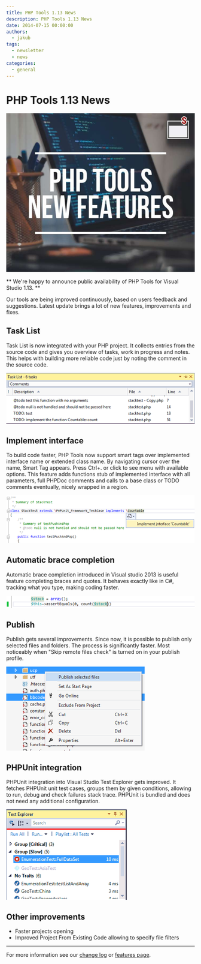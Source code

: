 ```yaml
---
title: PHP Tools 1.13 News
description: PHP Tools 1.13 News
date: 2014-07-15 00:00:00
authors:
  - jakub
tags:
  - newsletter
  - news
categories:
  - general
---
```


# PHP Tools 1.13 News

![Cover Image](imgs/PHP_Tools_for_VS.jpg)

** We're happy to announce public availability of PHP Tools for Visual Studio 1.13. **

<!-- more -->

Our tools are being improved continuously, based on users feedback and suggestions. Latest update brings a lot of new features, improvements and fixes.

## Task List
Task List is now integrated with your PHP project. It collects entries from the source code and gives you overview of tasks, work in progress and notes. This helps with building more reliable code just by noting the comment in the source code.

![tasklist](imgs\tasklist.png)

## Implement interface
To build code faster, PHP Tools now support smart tags over implemented interface name or extended class name. By navigating cursor over the name, Smart Tag appears. Press Ctrl+. or click to see menu with available options. This feature adds functions stub of implemented interface with all parameters, full PHPDoc comments and calls to a base class or TODO comments eventually, nicely wrapped in a region.

![implement-interface](imgs\implement-interface.png)

## Automatic brace completion
Automatic brace completion introduced in Visual studio 2013 is useful feature completing braces and quotes. It behaves exactly like in C#, tracking what you type, making coding faster.

![brace-complete](imgs\brace-complete.png)

## Publish
Publish gets several improvements. Since now, it is possible to publish only selected files and folders. The process is significantly faster. Most noticeably when "Skip remote files check" is turned on in your publish profile.

![publish](imgs\publish.png)

## PHPUnit integration
PHPUnit integration into Visual Studio Test Explorer gets improved. It fetches PHPUnit unit test cases, groups them by given conditions, allowing to run, debug and check failures stack trace. PHPUnit is bundled and does not need any additional configuration.

![test-explorer](imgs\test-explorer.png)

## Other improvements
* Faster projects opening
* Improved Project From Existing Code allowing to specify file filters

--- 

For more information see our [change log](http://www.devsense.com/products/php-tools/download) or [features page](http://www.devsense.com/products/php-tools/features).
